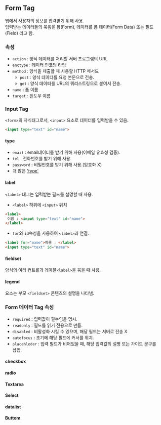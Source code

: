 ## Form Tag
웹에서 사용자의 정보를 입력받기 위해 사용.<br>
입력받는 데이터들의 묶음을 폼(Form), 데이터를 폼 데이터(Form Data) 또는 필드(Field) 라고 함.

### 속성
- `action` : 양식 데이터를 처리할 서버 프로그램의 URL
- `enctype` : 데이터 인코딩 타입
- `method` : 양식을 제출할 때 사용할 HTTP 메서드
  - `post` : 양식 데이터를 요청 본문으로 전송.
  - `get` : 양식 데이터를 URL의 쿼리스트링으로 붙여서 전송.
- `name` : 폼 이름
- `target` : 윈도우 이름

### Input Tag
`<form>`의 자식태그로서, `<input>` 요소로 데이터를 입력받을 수 있음.
```html
<input type="text" id="name">
```
#### type
- `email` : email데이터를 받기 위해 사용(이메일 유효성 검증).
- `tel` : 전화번호를 받기 위해 사용.
- `password` : 비밀번호를 받기 위해 사용.(암호화 X)
- 더 많은 ['type'](https://developer.mozilla.org/en-US/docs/Web/HTML/Reference/Elements/input)

#### label
`<label>` 태그는 입력받는 필드를 설명할 때 사용.
- `<label>` 하위에 `<input>` 위치
 ```html
<label>
  이름 : <input type="text" id="name">
</label>
```
- `for`와 `id`속성을 사용하여 `<label>`과 연결.
```html
<label for="name">이름 : </label>
<input type="text" id="name">
```
#### fieldset
양식의 여러 컨트롤과 레이블`<label>`을 묶을 때 사용.

#### legend
요소는 부모 `<fieldset>` 콘텐츠의 설명을 나타냄.

### Form 데이터 Tag 속성
- `required` : 입력값이 필수임을 명시.
- `readonly` : 필드를 읽기 전용으로 만듦.
- `disabled` : 비활성화 시킬 수 있으며, 해당 필드는 서버로 전송 X
- `autofocus` : 초기에 해당 필드에 커서를 위치.
- `placehloder` : 입력 필드가 비어있을 때, 해당 입력값의 설명 또는 가이드 문구를 삽입.

#### checkbox
#### radio
#### Textarea
#### Select
#### datalist
#### Buttom

